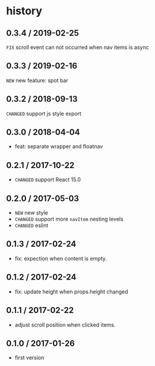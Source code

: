 # history

## 0.3.4 / 2019-02-25

`FIX` scroll event can not occurred when nav items is async

## 0.3.3 / 2019-02-16

`NEW` new feature: spot bar

## 0.3.2 / 2018-09-13

`CHANGED` support js style export

## 0.3.0 / 2018-04-04
* feat: separate wrapper and floatnav

## 0.2.1 / 2017-10-22
* `CHANGED` support React 15.0

## 0.2.0 / 2017-05-03
* `NEW` new style
* `CHANGED` support more `navItem` nesting levels
* `CHANGED` eslint

## 0.1.3 / 2017-02-24
* fix: expection when content is empty.

## 0.1.2 / 2017-02-24
* fix: update height when props.height changed

## 0.1.1 / 2017-02-22
* adjust scroll position when clicked items.

## 0.1.0 / 2017-01-26
* first version
